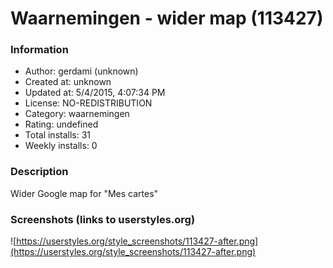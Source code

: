 # Waarnemingen - wider map (113427)

### Information
- Author: gerdami (unknown)
- Created at: unknown
- Updated at: 5/4/2015, 4:07:34 PM
- License: NO-REDISTRIBUTION
- Category: waarnemingen
- Rating: undefined
- Total installs: 31
- Weekly installs: 0


### Description
Wider Google map for "Mes cartes"


### Screenshots (links to userstyles.org)
![https://userstyles.org/style_screenshots/113427-after.png](https://userstyles.org/style_screenshots/113427-after.png)


